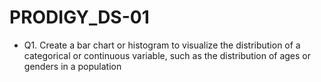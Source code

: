 # PRODIGY_DS-01
- Q1. Create a bar chart or histogram to visualize the distribution of a categorical or continuous variable, such as the distribution of ages or genders in a population

